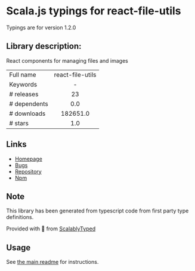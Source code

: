 
# Scala.js typings for react-file-utils

Typings are for version 1.2.0

## Library description:
React components for managing files and images

|                    |                 |
| ------------------ | :-------------: |
| Full name          | react-file-utils |
| Keywords           | - |
| # releases         | 23 |
| # dependents       | 0.0 |
| # downloads        | 182651.0 |
| # stars            | 1.0 |

## Links
- [Homepage](https://github.com/getstream/react-file-utils#readme)
- [Bugs](https://github.com/getstream/react-file-utils/issues)
- [Repository](https://github.com/getstream/react-file-utils)
- [Npm](https://www.npmjs.com/package/react-file-utils)
    


## Note
This library has been generated from typescript code from first party type definitions.

Provided with :purple_heart: from [ScalablyTyped](https://github.com/oyvindberg/ScalablyTyped)

## Usage
See [the main readme](../../readme.md) for instructions.


